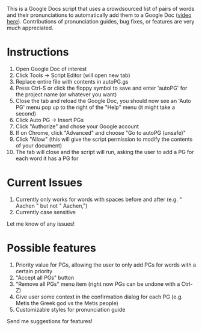 This is a Google Docs script that uses a crowdsourced list of pairs of words and their pronunciations to automatically add them to a Google Doc ([video here](https://streamable.com/450b3)). Contributions of pronunciation guides, bug fixes, or features are very much appreciated.

Instructions
============
1. Open Google Doc of interest
2. Click Tools -> Script Editor (will open new tab)
3. Replace entire file with contents in autoPG.gs
4. Press Ctrl-S or click the floppy symbol to save and enter 'autoPG' for the project name (or whatever you want)
5. Close the tab and reload the Google Doc, you should now see an 'Auto PG' menu pop up to the right of the "Help" menu (it might take a second)
6. Click Auto PG -> Insert PGs
7. Click "Authorize" and chose your Google account
8. If on Chrome, click "Advanced" and choose "Go to autoPG (unsafe)"
9. Click "Allow" (this will give the script permission to modify the contents of your document)
10. The tab will close and the script will run, asking the user to add a PG for each word it has a PG for

Current Issues
==============
1. Currently only works for words with spaces before and after (e.g. " Aachen " but not " Aachen,")
2. Currently case sensitive

Let me know of any issues!

Possible features
=================
1. Priority value for PGs, allowing the user to only add PGs for words with a certain priority
2. "Accept all PGs" button
3. "Remove all PGs" menu item (right now PGs can be undone with a Ctrl-Z)
4. Give user some context in the confirmation dialog for each PG (e.g. Metis the Greek god vs the Metis people)
5. Customizable styles for pronunciation guide

Send me suggestions for features!
